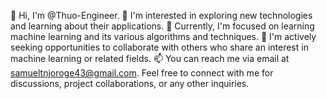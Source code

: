 👋 Hi, I'm @Thuo-Engineer.
👀 I'm interested in exploring new technologies and learning about their applications.
🌱 Currently, I'm focused on learning machine learning and its various algorithms and techniques.
💞️ I'm actively seeking opportunities to collaborate with others who share an interest in machine learning or related fields.
📫 You can reach me via email at samueltnjoroge43@gmail.com. Feel free to connect with me for discussions, project collaborations, or any other inquiries.

<!---
Thuo-Engineer/Thuo-Engineer is a ✨ special ✨ repository because its `README.md` (this file) appears on your GitHub profile.
You can click the Preview link to take a look at your changes.
--->
